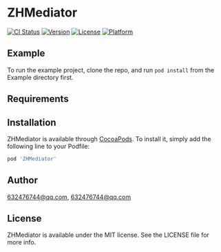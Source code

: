 # ZHMediator

[![CI Status](https://img.shields.io/travis/632476744@qq.com/ZHMediator.svg?style=flat)](https://travis-ci.org/632476744@qq.com/ZHMediator)
[![Version](https://img.shields.io/cocoapods/v/ZHMediator.svg?style=flat)](https://cocoapods.org/pods/ZHMediator)
[![License](https://img.shields.io/cocoapods/l/ZHMediator.svg?style=flat)](https://cocoapods.org/pods/ZHMediator)
[![Platform](https://img.shields.io/cocoapods/p/ZHMediator.svg?style=flat)](https://cocoapods.org/pods/ZHMediator)

## Example

To run the example project, clone the repo, and run `pod install` from the Example directory first.

## Requirements

## Installation

ZHMediator is available through [CocoaPods](https://cocoapods.org). To install
it, simply add the following line to your Podfile:

```ruby
pod 'ZHMediator'
```

## Author

632476744@qq.com, 632476744@qq.com

## License

ZHMediator is available under the MIT license. See the LICENSE file for more info.
